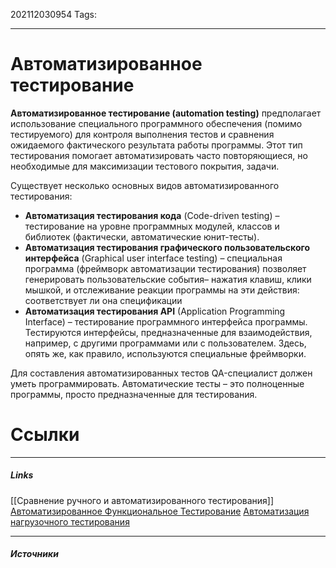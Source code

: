 202112030954
Tags:
___
# Автоматизированное тестирование
**Автоматизированное тестирование (automation testing)** предполагает использование специального программного обеспечения (помимо тестируемого) для контроля выполнения тестов и сравнения ожидаемого фактического результата работы программы. Этот тип тестирования помогает автоматизировать часто повторяющиеся, но необходимые для максимизации тестового покрытия, задачи.

Существует несколько основных видов автоматизированного тестирования:

-   **Автоматизация тестирования кода** (Code-driven testing) – тестирование на уровне программных модулей, классов и библиотек (фактически, автоматические юнит-тесты). 
-   **Автоматизация тестирования графического пользовательского интерфейса** (Graphical user interface testing) – специальная программа (фреймворк автоматизации тестирования) позволяет генерировать пользовательские события– нажатия клавиш, клики мышкой, и отслеживание реакции программы на эти действия: соответствует ли она спецификации    
-   **Автоматизация тестирования API** (Application Programming Interface) – тестирование программного интерфейса программы. Тестируются интерфейсы, предназначенные для взаимодействия, например, с другими программами или с пользователем. Здесь, опять же, как правило, используются специальные фреймворки.

Для составления автоматизированных тестов QA-специалист должен уметь программировать. Автоматические тесты – это полноценные программы, просто предназначенные для тестирования.


# Ссылки
___
##### Links
[[Сравнение ручного и автоматизированного тестирования]]
[Автоматизированное Функциональное Тестирование](http://www.protesting.ru/automation/functional.html)
[Автоматизация нагрузочного тестирования](http://www.protesting.ru/automation/performance.html)


---
##### Источники
